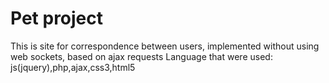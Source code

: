 # Pet project
This is site  for correspondence between users, implemented without using web sockets, based on ajax requests
Language that were used: js(jquery),php,ajax,css3,html5
